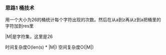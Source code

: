 ### 思路1 桶技术

用一个大小为26的桶统计每个字符出现的次数。然后在从a到z再从z到a把桶里的字符加到res里

|M|是字符集，这里是26

时间复杂度O(len(s) * |M|)
空间复杂度O(|M|)
